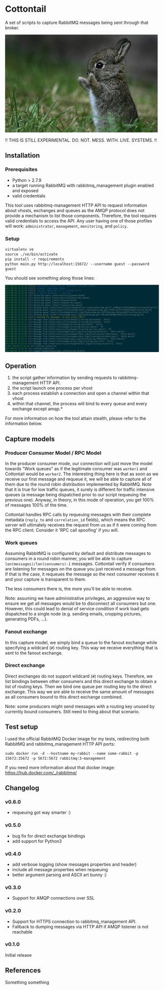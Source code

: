 # Cottontail

A set of scripts to capture RabbitMQ messages being sent through that broker.

![cute](cottontail.jpg)

!! THIS IS STILL EXPERIMENTAL. DO. NOT. MESS. WITH. LIVE. SYSTEMS. !!

## Installation

### Prerequisites

* Python > 2.7.9
* a target running RabbitMQ with rabbitmq_management plugin enabled and exposed
* valid credentials

This tool uses rabbitmq-management HTTP API to request information about vhosts, exchanges and queues as the AMQP protocol does not provide a mechanism to list those components. Therefore, the tool requires valid credentials to access the API. Any user having one of those profiles will work: `administrator`, `management`, `monitoring`, and `policy`.

### Setup

```
virtualenv ve
source ./ve/bin/activate
pip install -r requirements
python main.py http://localhost:15672/ --username guest --password guest
```

You should see something along those lines:

![Screenshot](screenshot.png)

## Operation

1. the script gather information by sending requests to rabbitmq-management HTTP API.
2. the script launch one process per vhost
3. each process establish a connection and open a channel within that vhost
4. within that channel, the process will bind to every queue and every exchange except amqp.*

For more information on how the tool attain stealth, please refer to the information below.

## Capture models

### Producer Consumer Model / RPC Model

In the producer consumer mode, our connection will just move the model towards "Work queues" as if the legitimate consumer was `worker1` and Cottontail would be `worker2`. The interesting thing here is that as soon as we receive our first message and requeue it, we will be able to capture all of them due to the round robin distribution implemented by RabbitMQ. Note that it is true for low traffic queues, it surely is different for traffic intensive queues (a message being dispatched prior to our script requeuing the previous one). Anyway, in theory, in this mode of operation, you get 100% of messages 100% of the time.

Cottontail handles RPC calls by requeuing messages with their complete metadata (`reply_to` and `correlation_id` fields), which means the RPC server will ultimately receives the request from us as if it were coming from the RPC client. Consider it 'RPC call spoofing' if you will.

### Work queues

Assuming RabbitMQ is configured by default and distribute messages to consumers in a round robin manner, you will be able to capture `len(messages)/len(consumers)-1` messages. Cottontail verify if consumers are listening for messages on the queue you just received a message from. If that is the case, it requeues the message so the next consumer receives it and your capture is transparent to them.

The less consumers there is, the more you'll be able to receive.

Note: assuming we have administrative privileges, an aggressive way to ensure we get all messages would be to disconnect all consumers but one. However, this could lead to denial of service condition if work load gets dispatched to a single node (e.g. sending emails, cropping pictures, generating PDFs, ...).

### Fanout exchange

In this capture model, we simply bind a queue to the fanout exchange while specifying a wildcard (`#`) routing key. This way we receive everything that is sent to the fanout exchange.

### Direct exchange

Direct exchanges do not support wildcard (`#`) routing keys. Therefore, we list bindings between other consumers and this direct exchange to obtain a list of routing keys. Then we bind one queue per routing key to the direct exchange. This way we are able to receive the same amount of messages as all consumers bound to this direct exchange combined.

Note: some producers might send messages with a routing key unused by currently bound consumers. Still need to thing about that scenario.


## Test setup

I used the official RabbitMQ Docker image for my tests, redirecting both RabbitMQ and rabbitmq_management HTTP API ports:

```
sudo docker run -d --hostname my-rabbit --name some-rabbit -p 15672:15672 -p 5672:5672 rabbitmq:3-management
```

If you need more information about that docker image: https://hub.docker.com/_/rabbitmq/


## Changelog

### v0.6.0

* requeuing got way smarter :)

### v0.5.0

* bug fix for direct exchange bindings
* add support for Python3

### v0.4.0

* add verbose logging (show messages properties and header)
* include all message properties when requeuing
* better argument parsing and ASCII art bunny :)

### v0.3.0

* Support for AMQP connections over SSL

### v0.2.0

* Support for HTTPS connection to rabbitmq_management API.
* Fallback to dumping messages via HTTP API if AMQP listener is not reachable

### v0.1.0

Initial release

## References

Something something
